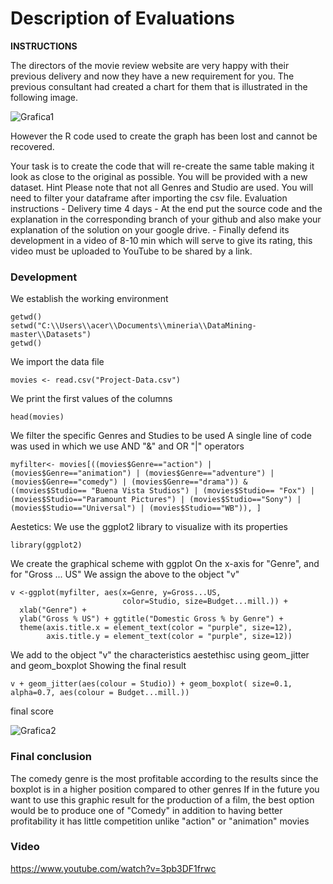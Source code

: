 # Description of Evaluations

**INSTRUCTIONS**

The directors of the movie review website are very happy with their previous delivery and now they have a new requirement for you.
The previous consultant had created a chart for them that is illustrated in the following image.

![Grafica1](https://raw.githubusercontent.com/manuelorozcotoro/Mineria_De_Datos/Unidad_2/Evaluaciones/Grafica1.PNG)


However the R code used to create the graph has been lost and cannot be recovered.

Your task is to create the code that will re-create the same table making it look as close to the original as possible.
You will be provided with a new dataset.
Hint Please note that not all Genres and Studio are used. You will need to filter your dataframe after importing the csv file.
Evaluation instructions - Delivery time 4 days - At the end put the source code and the explanation in the corresponding branch of your github and also make your explanation of the solution on your google drive. - Finally defend its development in a video of 8-10 min which will serve to give its rating, this video must be uploaded to YouTube to be shared by a link.


### Development

We establish the working environment

```
getwd()
setwd("C:\\Users\\acer\\Documents\\mineria\\DataMining-master\\Datasets")
getwd()
```

We import the data file

```
movies <- read.csv("Project-Data.csv")
```

We print the first values of the columns

```
head(movies)
```

We filter the specific Genres and Studies to be used
A single line of code was used in which we use AND "&" and OR "|" operators

```
myfilter<- movies[((movies$Genre=="action") | (movies$Genre=="animation") | (movies$Genre=="adventure") | (movies$Genre=="comedy") | (movies$Genre=="drama")) & ((movies$Studio== "Buena Vista Studios") | (movies$Studio== "Fox") | (movies$Studio=="Paramount Pictures") | (movies$Studio=="Sony") | (movies$Studio=="Universal") | (movies$Studio=="WB")), ]
```

Aestetics: We use the ggplot2 library to visualize with its properties

```
library(ggplot2)
```

We create the graphical scheme with ggplot
On the x-axis for "Genre", and for "Gross ... US"
We assign the above to the object "v"

```
v <-ggplot(myfilter, aes(x=Genre, y=Gross...US, 
                         color=Studio, size=Budget...mill.)) +
  xlab("Genre") +
  ylab("Gross % US") + ggtitle("Domestic Gross % by Genre") +
  theme(axis.title.x = element_text(color = "purple", size=12),
        axis.title.y = element_text(color = "purple", size=12))
```

We add to the object "v" the characteristics aestethisc using geom_jitter and geom_boxplot
Showing the final result

```
v + geom_jitter(aes(colour = Studio)) + geom_boxplot( size=0.1,  alpha=0.7, aes(colour = Budget...mill.))
```

final score

![Grafica2](https://raw.githubusercontent.com/manuelorozcotoro/Mineria_De_Datos/Unidad_2/Evaluaciones/Grafica2.PNG) 


### Final conclusion
The comedy genre is the most profitable according to the results
since the boxplot is in a higher position
compared to other genres
If in the future you want to use this graphic result
for the production of a film, the best option
would be to produce one of "Comedy"
in addition to having better profitability it has little competition
unlike "action" or "animation" movies

### Video
https://www.youtube.com/watch?v=3pb3DF1frwc
